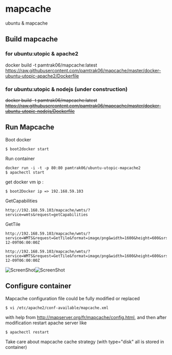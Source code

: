 mapcache
========

ubuntu &amp; mapcache

## Build mapcache 

### for ubuntu:utopic & apache2
docker build -t pamtrak06/mapcache:latest https://raw.githubusercontent.com/pamtrak06/mapcache/master/docker-ubuntu-utopic-apache2/Dockerfile

### for ubuntu:utopic & nodejs (under construction)
~~docker build -t pamtrak06/mapcache:latest~~ ~~https://raw.githubusercontent.com/pamtrak06/mapcache/master/docker-ubuntu-utopic-nodejs/Dockerfile~~

## Run Mapcache

Boot docker
```
$ boot2docker start
```

Run container
```
docker run -i -t -p 80:80 pamtrak06/ubuntu-utopic-mapcache2
$ apachectl start
```

get docker vm ip : 
```
$ boot2Docker ip => 192.168.59.103
```

GetCapabilities
```
http://192.168.59.103/mapcache/wmts/?service=wmts&request=getCapabilities
```

GetTile
```
http://192.168.59.103/mapcache/wmts/?service=WMTS&request=GetTile&format=image/png&width=1600&height=600&srs=EPSG:4326&layer=GDPS.ETA_P0_PRESSURE&TileMatrixSet=WGS84&TileMatrix=0&TileRow=0&TileCol=0&time=2014-12-09T06:00:00Z

http://192.168.59.103/mapcache/wmts/?service=WMTS&request=GetTile&format=image/png&width=1600&height=600&srs=EPSG:4326&layer=GDPS.ETA_P0_PRESSURE&TileMatrixSet=WGS84&TileMatrix=0&TileRow=0&TileCol=1&time=2014-12-09T06:00:00Z
```

![ScreenShot](https://github.com/pamtrak06/mapcache/blob/master/geometca0.png)![ScreenShot](https://github.com/pamtrak06/mapcache/blob/master/geometca1.png)

## Configure container
Mapcache configuration file could be fully modified or replaced
```
$ vi /etc/apache2/conf-available/mapcache.xml
```
with help from http://mapserver.org/fr/mapcache/config.html,
and then after modification restart apache server like
```
$ apachectl restart
```

Take care about mapcache cache strategy (with type="disk" all is stored in container)
